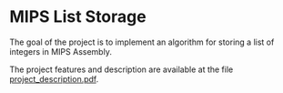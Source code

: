 # MIPS List Storage

The goal of the project is to implement an algorithm for storing a list of integers in MIPS Assembly. 

The project features and description are available at the file [project_description.pdf](project_description.pdf).

